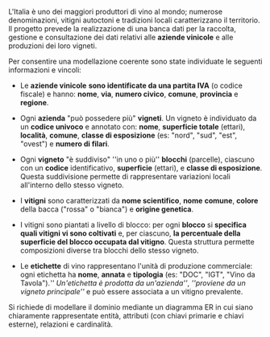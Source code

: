 L'Italia è uno dei maggiori produttori di vino al mondo; numerose denominazioni, vitigni autoctoni e tradizioni locali caratterizzano il territorio. Il progetto prevede la realizzazione di una banca dati per la raccolta, gestione e consultazione dei dati relativi alle **aziende vinicole** e alle produzioni dei loro vigneti.

Per consentire una modellazione coerente sono state individuate le seguenti informazioni e vincoli:

- Le **aziende vinicole** __sono identificate da una partita IVA__ (o codice fiscale) e hanno: __nome__, __via__, __numero civico__, __comune__, __provincia__ e __regione__.

- Ogni **azienda** "può possedere più" **vigneti**. Un vigneto è individuato da un __codice univoco__ e annotato con: __nome__, __superficie totale__ (ettari), __località__, __comune__, __classe di esposizione__ (es: "nord", "sud", "est", "ovest") e __numero di filari__.

- Ogni **vigneto** "è suddiviso" ''in uno o più'' **blocchi** (parcelle), ciascuno con un __codice__ identificativo, __superficie__ (ettari), e __classe di esposizione__. Questa suddivisione permette di rappresentare variazioni locali all'interno dello stesso vigneto.

- I **vitigni** sono caratterizzati da __nome scientifico__, __nome__ __comune__, __colore__ della bacca ("rossa" o "bianca") e __origine genetica__.

- I vitigni sono piantati a livello di blocco: per ogni **blocco** si __specifica quali vitigni vi sono coltivati__ e, per ciascuno, __la percentuale della superficie del blocco occupata dal vitigno__. Questa struttura permette composizioni diverse tra blocchi dello stesso vigneto.

- Le **etichette** di vino rappresentano l'unità di produzione commerciale: ogni etichetta ha __nome__, __annata__ e __tipologia__ (es: "DOC", "IGT", "Vino da Tavola")._'' Un'etichetta è prodotta da un'azienda''_, _''proviene da un vigneto principale''_ e può essere associata a un vitigno prevalente.

Si richiede di modellare il dominio mediante un diagramma ER in cui siano chiaramente rappresentate entità, attributi (con chiavi primarie e chiavi esterne), relazioni e cardinalità.
